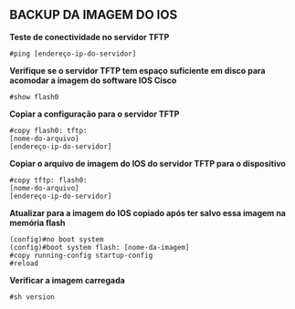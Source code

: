 ## BACKUP DA IMAGEM DO IOS

**Teste de conectividade no servidor TFTP**

```
#ping [endereço-ip-do-servidor]
```

**Verifique se o servidor TFTP tem espaço suficiente em disco para acomodar a imagem do software IOS Cisco**

```
#show flash0
```

**Copiar a configuração para o servidor TFTP**

```
#copy flash0: tftp:
[nome-do-arquivo]
[endereço-ip-do-servidor]
```

**Copiar o arquivo de imagem do IOS do servidor TFTP para o dispositivo**

```
#copy tftp: flash0:
[nome-do-arquivo]
[endereço-ip-do-servidor]
```

**Atualizar para a imagem do IOS copiado após ter salvo essa imagem na memória flash**

```
(config)#no boot system
(config)#boot system flash: [nome-da-imagem]
#copy running-config startup-config
#reload
```

**Verificar a imagem carregada**

```
#sh version
```
